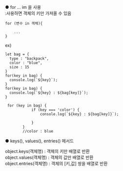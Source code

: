 ● for ... im 을 사용<br>
:사용하면 객체의 키만 가져올 수 있음 <br>
```
for (변수 in 객체){

    ...
}
```
ex)
```
let bag = {
  type : "backpack",
  color : "blue",
  size : 15
}
for(key in bag) {
  console.log(`${key}`); 
}
for(key in bag) {
  console.log(`${key} : ${bag[key]}`); 
}

 for (key in bag) {
            if (key === 'color') {
                console.log(`${key} : ${bag[key]}`);

            }
        }
        //color : blue

```

● keys(), values(), entries() 메서드<br>

object.keys(객체명) : 객체의 키만 배열로 반환<br>
object.values(객체명) : 객체의 값만 배열로 반환<br>
object.entries(객체명) : 객체의 [키,값] 쌍을 배열로 반환<br>